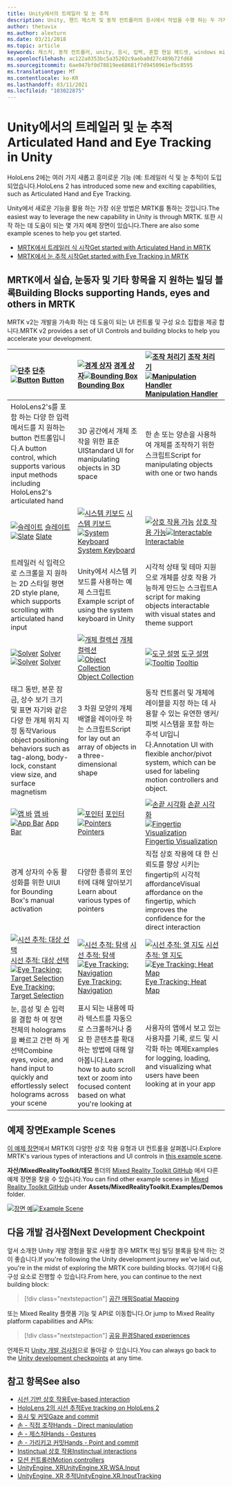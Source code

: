 ```yaml
---
title: Unity에서의 트레일러 및 눈 추적
description: Unity, 핸드 제스처 및 동작 컨트롤러의 응시에서 작업을 수행 하는 두 가지 주요 방법에 대해 알아봅니다.
author: thetuvix
ms.author: alexturn
ms.date: 03/21/2018
ms.topic: article
keywords: 제스처, 동작 컨트롤러, unity, 응시, 입력, 혼합 현실 헤드셋, windows mixed reality 헤드셋, 가상 현실 헤드셋, MRTK, Mixed Reality Toolkit
ms.openlocfilehash: ac122a0353bc5a35202c9aeba0d27c489b72fd68
ms.sourcegitcommit: 6ae047bf0d78819ee68681f7d9450961efbc8595
ms.translationtype: MT
ms.contentlocale: ko-KR
ms.lasthandoff: 03/11/2021
ms.locfileid: "103022875"
---
```

# <a name="articulated-hand-and-eye-tracking-in-unity"></a><span data-ttu-id="47fda-104">Unity에서의 트레일러 및 눈 추적</span><span class="sxs-lookup"><span data-stu-id="47fda-104">Articulated Hand and Eye Tracking in Unity</span></span>

<span data-ttu-id="47fda-105">HoloLens 2에는 여러 가지 새롭고 흥미로운 기능 (예: 트레일러 식 및 눈 추적)이 도입 되었습니다.</span><span class="sxs-lookup"><span data-stu-id="47fda-105">HoloLens 2 has introduced some new and exciting capabilities, such as Articulated Hand and Eye Tracking.</span></span>

<span data-ttu-id="47fda-106">Unity에서 새로운 기능을 활용 하는 가장 쉬운 방법은 MRTK를 통하는 것입니다.</span><span class="sxs-lookup"><span data-stu-id="47fda-106">The easiest way to leverage the new capability in Unity is through MRTK.</span></span> <span data-ttu-id="47fda-107">또한 시작 하는 데 도움이 되는 몇 가지 예제 장면이 있습니다.</span><span class="sxs-lookup"><span data-stu-id="47fda-107">There are also some example scenes to help you get started.</span></span>

* [<span data-ttu-id="47fda-108">MRTK에서 트레일러 식 시작</span><span class="sxs-lookup"><span data-stu-id="47fda-108">Get started with Articulated Hand  in MRTK</span></span>](https://docs.microsoft.com/windows/mixed-reality/mrtk-unity/features/input/hand-tracking.md)
* [<span data-ttu-id="47fda-109">MRTK에서 눈 추적 시작</span><span class="sxs-lookup"><span data-stu-id="47fda-109">Get started with Eye Tracking in MRTK</span></span>](https://docs.microsoft.com/windows/mixed-reality/mrtk-unity/features/eye-tracking/eye-tracking-main.md)

## <a name="building-blocks-supporting-hands-eyes-and-others-in-mrtk"></a><span data-ttu-id="47fda-110">MRTK에서 실습, 눈동자 및 기타 항목을 지 원하는 빌딩 블록</span><span class="sxs-lookup"><span data-stu-id="47fda-110">Building Blocks supporting Hands, eyes and others in MRTK</span></span> 

<span data-ttu-id="47fda-111">MRTK v2는 개발을 가속화 하는 데 도움이 되는 UI 컨트롤 및 구성 요소 집합을 제공 합니다.</span><span class="sxs-lookup"><span data-stu-id="47fda-111">MRTK v2 provides a set of UI Controls and building blocks to help you accelerate your development.</span></span>

|  <span data-ttu-id="47fda-112">[![단추](images/MRTK_Button_Main.png)](https://docs.microsoft.com/windows/mixed-reality/mrtk-unity/features/ux-building-blocks/button.md) [단추](https://docs.microsoft.com/windows/mixed-reality/mrtk-unity/features/ux-building-blocks/button.md)</span><span class="sxs-lookup"><span data-stu-id="47fda-112">[![Button](images/MRTK_Button_Main.png)](https://docs.microsoft.com/windows/mixed-reality/mrtk-unity/features/ux-building-blocks/button.md) [Button](https://docs.microsoft.com/windows/mixed-reality/mrtk-unity/features/ux-building-blocks/button.md)</span></span> | <span data-ttu-id="47fda-113">[ ![ 경계 상자](images/MRTK_BoundingBox_Main.png)](https://docs.microsoft.com/windows/mixed-reality/mrtk-unity/features/ux-building-blocks/bounding-box.md) [경계 상자](https://docs.microsoft.com/windows/mixed-reality/mrtk-unity/features/ux-building-blocks/bounding-box.md)</span><span class="sxs-lookup"><span data-stu-id="47fda-113">[![Bounding Box](images/MRTK_BoundingBox_Main.png)](https://docs.microsoft.com/windows/mixed-reality/mrtk-unity/features/ux-building-blocks/bounding-box.md) [Bounding Box](https://docs.microsoft.com/windows/mixed-reality/mrtk-unity/features/ux-building-blocks/bounding-box.md)</span></span> | <span data-ttu-id="47fda-114">[ ![ 조작 처리기](images/MRTK_Manipulation_Main.png)](https://docs.microsoft.com/windows/mixed-reality/mrtk-unity/features/ux-building-blocks/manipulation-handler.md) [조작 처리기](https://docs.microsoft.com/windows/mixed-reality/mrtk-unity/features/ux-building-blocks/manipulation-handler.md)</span><span class="sxs-lookup"><span data-stu-id="47fda-114">[![Manipulation Handler](images/MRTK_Manipulation_Main.png)](https://docs.microsoft.com/windows/mixed-reality/mrtk-unity/features/ux-building-blocks/manipulation-handler.md) [Manipulation Handler](https://docs.microsoft.com/windows/mixed-reality/mrtk-unity/features/ux-building-blocks/manipulation-handler.md)</span></span> |
|:--- | :--- | :--- |
| <span data-ttu-id="47fda-115">HoloLens2's를 포함 하는 다양 한 입력 메서드를 지 원하는 button 컨트롤입니다.</span><span class="sxs-lookup"><span data-stu-id="47fda-115">A button control, which supports various input methods including HoloLens2's articulated hand</span></span> | <span data-ttu-id="47fda-116">3D 공간에서 개체 조작을 위한 표준 UI</span><span class="sxs-lookup"><span data-stu-id="47fda-116">Standard UI for manipulating objects in 3D space</span></span> | <span data-ttu-id="47fda-117">한 손 또는 양손을 사용하여 개체를 조작하기 위한 스크립트</span><span class="sxs-lookup"><span data-stu-id="47fda-117">Script for manipulating objects with one or two hands</span></span> |
|  <span data-ttu-id="47fda-118">[![슬레이트](images/MRTK_Slate_Main.png)](https://docs.microsoft.com/windows/mixed-reality/mrtk-unity/features/ux-building-blocks/slate.md) [슬레이트](https://docs.microsoft.com/windows/mixed-reality/mrtk-unity/features/ux-building-blocks/slate.md)</span><span class="sxs-lookup"><span data-stu-id="47fda-118">[![Slate](images/MRTK_Slate_Main.png)](https://docs.microsoft.com/windows/mixed-reality/mrtk-unity/features/ux-building-blocks/slate.md) [Slate](https://docs.microsoft.com/windows/mixed-reality/mrtk-unity/features/ux-building-blocks/slate.md)</span></span> | <span data-ttu-id="47fda-119">[![시스템 키보드](images/MRTK_SystemKeyboard_Main.png)](https://docs.microsoft.com/windows/mixed-reality/mrtk-unity/features/ux-building-blocks/system-keyboard.md) [시스템 키보드](https://docs.microsoft.com/windows/mixed-reality/mrtk-unity/features/ux-building-blocks/system-keyboard.md)</span><span class="sxs-lookup"><span data-stu-id="47fda-119">[![System Keyboard](images/MRTK_SystemKeyboard_Main.png)](https://docs.microsoft.com/windows/mixed-reality/mrtk-unity/features/ux-building-blocks/system-keyboard.md) [System Keyboard](https://docs.microsoft.com/windows/mixed-reality/mrtk-unity/features/ux-building-blocks/system-keyboard.md)</span></span> | <span data-ttu-id="47fda-120">[![상호 작용 가능](images/InteractableExamples.png)](https://docs.microsoft.com/windows/mixed-reality/mrtk-unity/features/ux-building-blocks/interactable.md) [상호 작용 가능](https://docs.microsoft.com/windows/mixed-reality/mrtk-unity/features/ux-building-blocks/interactable.md)</span><span class="sxs-lookup"><span data-stu-id="47fda-120">[![Interactable](images/InteractableExamples.png)](https://docs.microsoft.com/windows/mixed-reality/mrtk-unity/features/ux-building-blocks/interactable.md) [Interactable](https://docs.microsoft.com/windows/mixed-reality/mrtk-unity/features/ux-building-blocks/interactable.md)</span></span> |
| <span data-ttu-id="47fda-121">트레일러 식 입력으로 스크롤을 지 원하는 2D 스타일 평면</span><span class="sxs-lookup"><span data-stu-id="47fda-121">2D style plane, which supports scrolling with articulated hand input</span></span> | <span data-ttu-id="47fda-122">Unity에서 시스템 키보드를 사용하는 예제 스크립트</span><span class="sxs-lookup"><span data-stu-id="47fda-122">Example script of using the system keyboard in Unity</span></span>  | <span data-ttu-id="47fda-123">시각적 상태 및 테마 지원으로 개체를 상호 작용 가능하게 만드는 스크립트</span><span class="sxs-lookup"><span data-stu-id="47fda-123">A script for making objects interactable with visual states and theme support</span></span> |
|  <span data-ttu-id="47fda-124">[![Solver](images/MRTK_Solver_Main.png)](https://docs.microsoft.com/windows/mixed-reality/mrtk-unity/features/ux-building-blocks/solvers/solver.md) [Solver](https://docs.microsoft.com/windows/mixed-reality/mrtk-unity/features/ux-building-blocks/solvers/solver.md)</span><span class="sxs-lookup"><span data-stu-id="47fda-124">[![Solver](images/MRTK_Solver_Main.png)](https://docs.microsoft.com/windows/mixed-reality/mrtk-unity/features/ux-building-blocks/solvers/solver.md) [Solver](https://docs.microsoft.com/windows/mixed-reality/mrtk-unity/features/ux-building-blocks/solvers/solver.md)</span></span> | <span data-ttu-id="47fda-125">[![개체 컬렉션](images/MRTK_ObjectCollection_Main.png)](https://docs.microsoft.com/windows/mixed-reality/mrtk-unity/features/ux-building-blocks/object-collection.md) [개체 컬렉션](https://docs.microsoft.com/windows/mixed-reality/mrtk-unity/features/ux-building-blocks/object-collection.md)</span><span class="sxs-lookup"><span data-stu-id="47fda-125">[![Object Collection](images/MRTK_ObjectCollection_Main.png)](https://docs.microsoft.com/windows/mixed-reality/mrtk-unity/features/ux-building-blocks/object-collection.md) [Object Collection](https://docs.microsoft.com/windows/mixed-reality/mrtk-unity/features/ux-building-blocks/object-collection.md)</span></span> | <span data-ttu-id="47fda-126">[![도구 설명](images/MRTK_Tooltip_Main.png)](https://docs.microsoft.com/windows/mixed-reality/mrtk-unity/features/ux-building-blocks/tooltip.md) [도구 설명](https://docs.microsoft.com/windows/mixed-reality/mrtk-unity/features/ux-building-blocks/tooltip.md)</span><span class="sxs-lookup"><span data-stu-id="47fda-126">[![Tooltip](images/MRTK_Tooltip_Main.png)](https://docs.microsoft.com/windows/mixed-reality/mrtk-unity/features/ux-building-blocks/tooltip.md) [Tooltip](https://docs.microsoft.com/windows/mixed-reality/mrtk-unity/features/ux-building-blocks/tooltip.md)</span></span> |
| <span data-ttu-id="47fda-127">태그 동반, 본문 잠금, 상수 보기 크기 및 표면 자기와 같은 다양 한 개체 위치 지정 동작</span><span class="sxs-lookup"><span data-stu-id="47fda-127">Various object positioning behaviors such as tag-along, body-lock, constant view size, and surface magnetism</span></span> | <span data-ttu-id="47fda-128">3 차원 모양의 개체 배열을 레이아웃 하는 스크립트</span><span class="sxs-lookup"><span data-stu-id="47fda-128">Script for lay out an array of objects in a three-dimensional shape</span></span> | <span data-ttu-id="47fda-129">동작 컨트롤러 및 개체에 레이블을 지정 하는 데 사용할 수 있는 유연한 앵커/피벗 시스템을 포함 하는 주석 UI입니다.</span><span class="sxs-lookup"><span data-stu-id="47fda-129">Annotation UI with flexible anchor/pivot system, which can be used for labeling motion controllers and object.</span></span> |
|  <span data-ttu-id="47fda-130">[![앱 바](images/MRTK_AppBar_Main.png)](https://docs.microsoft.com/windows/mixed-reality/mrtk-unity/features/ux-building-blocks/app-bar.md) [앱 바](https://docs.microsoft.com/windows/mixed-reality/mrtk-unity/features/ux-building-blocks/app-bar.md)</span><span class="sxs-lookup"><span data-stu-id="47fda-130">[![App Bar](images/MRTK_AppBar_Main.png)](https://docs.microsoft.com/windows/mixed-reality/mrtk-unity/features/ux-building-blocks/app-bar.md) [App Bar](https://docs.microsoft.com/windows/mixed-reality/mrtk-unity/features/ux-building-blocks/app-bar.md)</span></span> | <span data-ttu-id="47fda-131">[![포인터](images/MRTK_Pointer_Main.png)](https://docs.microsoft.com/windows/mixed-reality/mrtk-unity/features/input/pointers.md) [포인터](https://docs.microsoft.com/windows/mixed-reality/mrtk-unity/features/input/pointers.md)</span><span class="sxs-lookup"><span data-stu-id="47fda-131">[![Pointers](images/MRTK_Pointer_Main.png)](https://docs.microsoft.com/windows/mixed-reality/mrtk-unity/features/input/pointers.md) [Pointers](https://docs.microsoft.com/windows/mixed-reality/mrtk-unity/features/input/pointers.md)</span></span> | <span data-ttu-id="47fda-132">[![손끝 시각화](images/MRTK_FingertipVisualization_Main.png)](https://docs.microsoft.com/windows/mixed-reality/mrtk-unity/features/ux-building-blocks/fingertip-visualization.md) [손끝 시각화](https://docs.microsoft.com/windows/mixed-reality/mrtk-unity/features/ux-building-blocks/fingertip-visualization.md)</span><span class="sxs-lookup"><span data-stu-id="47fda-132">[![Fingertip Visualization](images/MRTK_FingertipVisualization_Main.png)](https://docs.microsoft.com/windows/mixed-reality/mrtk-unity/features/ux-building-blocks/fingertip-visualization.md) [Fingertip Visualization](https://docs.microsoft.com/windows/mixed-reality/mrtk-unity/features/ux-building-blocks/fingertip-visualization.md)</span></span> |
| <span data-ttu-id="47fda-133">경계 상자의 수동 활성화를 위한 UI</span><span class="sxs-lookup"><span data-stu-id="47fda-133">UI for Bounding Box's manual activation</span></span> | <span data-ttu-id="47fda-134">다양한 종류의 포인터에 대해 알아보기</span><span class="sxs-lookup"><span data-stu-id="47fda-134">Learn about various types of pointers</span></span> | <span data-ttu-id="47fda-135">직접 상호 작용에 대 한 신뢰도를 향상 시키는 fingertip의 시각적 affordance</span><span class="sxs-lookup"><span data-stu-id="47fda-135">Visual affordance on the fingertip, which improves the confidence for the direct interaction</span></span> |
|  <span data-ttu-id="47fda-136">[![시선 추적: 대상 선택](images/mrtk_et_targetselect.png)](https://docs.microsoft.com/windows/mixed-reality/mrtk-unity/features/eye-tracking/eye-tracking-target-selection.md) [시선 추적: 대상 선택](https://docs.microsoft.com/windows/mixed-reality/mrtk-unity/features/eye-tracking/eye-tracking-target-selection.md)</span><span class="sxs-lookup"><span data-stu-id="47fda-136">[![Eye Tracking: Target Selection](images/mrtk_et_targetselect.png)](https://docs.microsoft.com/windows/mixed-reality/mrtk-unity/features/eye-tracking/eye-tracking-target-selection.md) [Eye Tracking: Target Selection](https://docs.microsoft.com/windows/mixed-reality/mrtk-unity/features/eye-tracking/eye-tracking-target-selection.md)</span></span> | <span data-ttu-id="47fda-137">[![시선 추적: 탐색](images/mrtk_et_navigation.png)](https://docs.microsoft.com/windows/mixed-reality/mrtk-unity/features/eye-tracking/eye-tracking-navigation.md) [시선 추적: 탐색](https://docs.microsoft.com/windows/mixed-reality/mrtk-unity/features/eye-tracking/eye-tracking-navigation.md)</span><span class="sxs-lookup"><span data-stu-id="47fda-137">[![Eye Tracking: Navigation](images/mrtk_et_navigation.png)](https://docs.microsoft.com/windows/mixed-reality/mrtk-unity/features/eye-tracking/eye-tracking-navigation.md) [Eye Tracking: Navigation](https://docs.microsoft.com/windows/mixed-reality/mrtk-unity/features/eye-tracking/eye-tracking-navigation.md)</span></span> | <span data-ttu-id="47fda-138">[![시선 추적: 열 지도](images/mrtk_et_heatmaps.png)](https://microsoft.github.io/MixedRealityToolkit-Unity/Documentation/EyeTracking/EyeTracking_Visualization.html) [시선 추적: 열 지도](https://microsoft.github.io/MixedRealityToolkit-Unity/Documentation/EyeTracking/EyeTracking_Visualization.html)</span><span class="sxs-lookup"><span data-stu-id="47fda-138">[![Eye Tracking: Heat Map](images/mrtk_et_heatmaps.png)](https://microsoft.github.io/MixedRealityToolkit-Unity/Documentation/EyeTracking/EyeTracking_Visualization.html) [Eye Tracking: Heat Map](https://microsoft.github.io/MixedRealityToolkit-Unity/Documentation/EyeTracking/EyeTracking_Visualization.html)</span></span> |
| <span data-ttu-id="47fda-139">눈, 음성 및 손 입력을 결합 하 여 장면 전체의 holograms을 빠르고 간편 하 게 선택</span><span class="sxs-lookup"><span data-stu-id="47fda-139">Combine eyes, voice, and hand input to quickly and effortlessly select holograms across your scene</span></span> | <span data-ttu-id="47fda-140">표시 되는 내용에 따라 텍스트를 자동으로 스크롤하거나 중요 한 콘텐츠를 확대 하는 방법에 대해 알아봅니다.</span><span class="sxs-lookup"><span data-stu-id="47fda-140">Learn how to auto scroll text or zoom into focused content based on what you're looking at</span></span>| <span data-ttu-id="47fda-141">사용자의 앱에서 보고 있는 사용자를 기록, 로드 및 시각화 하는 예제</span><span class="sxs-lookup"><span data-stu-id="47fda-141">Examples for logging, loading, and visualizing what users have been looking at in your app</span></span> |

## <a name="example-scenes"></a><span data-ttu-id="47fda-142">예제 장면</span><span class="sxs-lookup"><span data-stu-id="47fda-142">Example Scenes</span></span>

<span data-ttu-id="47fda-143">[이 예제 장면](https://microsoft.github.io/MixedRealityToolkit-Unity/Documentation/README_HandInteractionExamples.html)에서 MRTK의 다양한 상호 작용 유형과 UI 컨트롤을 살펴봅니다.</span><span class="sxs-lookup"><span data-stu-id="47fda-143">Explore MRTK's various types of interactions and UI controls in [this example scene](https://microsoft.github.io/MixedRealityToolkit-Unity/Documentation/README_HandInteractionExamples.html).</span></span>

<span data-ttu-id="47fda-144">**자산/MixedRealityToolkit/데모** 폴더의 [Mixed Reality Toolkit GitHub](https://github.com/Microsoft/MixedRealityToolkit-Unity) 에서 다른 예제 장면을 찾을 수 있습니다.</span><span class="sxs-lookup"><span data-stu-id="47fda-144">You can find  other example scenes in [Mixed Reality Toolkit GitHub](https://github.com/Microsoft/MixedRealityToolkit-Unity) under **Assets/MixedRealityToolkit.Examples/Demos** folder.</span></span>

<span data-ttu-id="47fda-145">[![장면 예](images/MRTK_Examples.png)](https://docs.microsoft.com/windows/mixed-reality/mrtk-unity/features/example-scenes/hand-interaction-examples.md)</span><span class="sxs-lookup"><span data-stu-id="47fda-145">[![Example Scene](images/MRTK_Examples.png)](https://docs.microsoft.com/windows/mixed-reality/mrtk-unity/features/example-scenes/hand-interaction-examples.md)</span></span>

## <a name="next-development-checkpoint"></a><span data-ttu-id="47fda-146">다음 개발 검사점</span><span class="sxs-lookup"><span data-stu-id="47fda-146">Next Development Checkpoint</span></span>

<span data-ttu-id="47fda-147">앞서 소개한 Unity 개발 경험을 팔로 사용할 경우 MRTK 핵심 빌딩 블록을 탐색 하는 것이 좋습니다.</span><span class="sxs-lookup"><span data-stu-id="47fda-147">If you're following the Unity development journey we've laid out, you're in the midst of exploring the MRTK core building blocks.</span></span> <span data-ttu-id="47fda-148">여기에서 다음 구성 요소로 진행할 수 있습니다.</span><span class="sxs-lookup"><span data-stu-id="47fda-148">From here, you can continue to the next building block:</span></span>

> [!div class="nextstepaction"]
> [<span data-ttu-id="47fda-149">공간 매핑</span><span class="sxs-lookup"><span data-stu-id="47fda-149">Spatial Mapping</span></span>](spatial-mapping-in-unity.md)

<span data-ttu-id="47fda-150">또는 Mixed Reality 플랫폼 기능 및 API로 이동합니다.</span><span class="sxs-lookup"><span data-stu-id="47fda-150">Or jump to Mixed Reality platform capabilities and APIs:</span></span>

> [!div class="nextstepaction"]
> [<span data-ttu-id="47fda-151">공유 환경</span><span class="sxs-lookup"><span data-stu-id="47fda-151">Shared experiences</span></span>](shared-experiences-in-unity.md)

<span data-ttu-id="47fda-152">언제든지 [Unity 개발 검사점](unity-development-overview.md#2-core-building-blocks)으로 돌아갈 수 있습니다.</span><span class="sxs-lookup"><span data-stu-id="47fda-152">You can always go back to the [Unity development checkpoints](unity-development-overview.md#2-core-building-blocks) at any time.</span></span>

## <a name="see-also"></a><span data-ttu-id="47fda-153">참고 항목</span><span class="sxs-lookup"><span data-stu-id="47fda-153">See also</span></span>

* [<span data-ttu-id="47fda-154">시선 기반 상호 작용</span><span class="sxs-lookup"><span data-stu-id="47fda-154">Eye-based interaction</span></span>](../../design/eye-gaze-interaction.md)
* [<span data-ttu-id="47fda-155">HoloLens 2의 시선 추적</span><span class="sxs-lookup"><span data-stu-id="47fda-155">Eye tracking on HoloLens 2</span></span>](../../design/eye-tracking.md)
* [<span data-ttu-id="47fda-156">응시 및 커밋</span><span class="sxs-lookup"><span data-stu-id="47fda-156">Gaze and commit</span></span>](../../design/gaze-and-commit.md)
* [<span data-ttu-id="47fda-157">손 - 직접 조작</span><span class="sxs-lookup"><span data-stu-id="47fda-157">Hands - Direct manipulation</span></span>](../../design/direct-manipulation.md)
* [<span data-ttu-id="47fda-158">손 - 제스처</span><span class="sxs-lookup"><span data-stu-id="47fda-158">Hands - Gestures</span></span>](../../design/gaze-and-commit.md#composite-gestures)
* [<span data-ttu-id="47fda-159">손 - 가리키고 커밋</span><span class="sxs-lookup"><span data-stu-id="47fda-159">Hands - Point and commit</span></span>](../../design/point-and-commit.md)
* [<span data-ttu-id="47fda-160">Instinctual 상호 작용</span><span class="sxs-lookup"><span data-stu-id="47fda-160">Instinctual interactions</span></span>](../../design/interaction-fundamentals.md)
* [<span data-ttu-id="47fda-161">모션 컨트롤러</span><span class="sxs-lookup"><span data-stu-id="47fda-161">Motion controllers</span></span>](../../design/motion-controllers.md)
* [<span data-ttu-id="47fda-162">UnityEngine. XR</span><span class="sxs-lookup"><span data-stu-id="47fda-162">UnityEngine.XR.WSA.Input</span></span>](https://docs.unity3d.com/ScriptReference/XR.WSA.Input.InteractionManager.html)
* [<span data-ttu-id="47fda-163">UnityEngine. XR 추적</span><span class="sxs-lookup"><span data-stu-id="47fda-163">UnityEngine.XR.InputTracking</span></span>](https://docs.unity3d.com/ScriptReference/XR.InputTracking.html)
